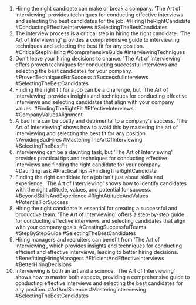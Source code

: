 1. Hiring the right candidate can make or break a company. 'The Art of Interviewing' provides techniques for conducting effective interviews and selecting the best candidates for the job. #HiringTheRightCandidate #ConductingEffectiveInterviews #SelectingTheBestCandidates
2. The interview process is a critical step in hiring the right candidate. 'The Art of Interviewing' provides a comprehensive guide to interviewing techniques and selecting the best fit for any position. #CriticalStepInHiring #ComprehensiveGuide #InterviewingTechniques
3. Don't leave your hiring decisions to chance. 'The Art of Interviewing' offers proven techniques for conducting successful interviews and selecting the best candidates for your company. #ProvenTechniquesForSuccess #SuccessfulInterviews #SelectingTheBestCandidates
4. Finding the right fit for a job can be a challenge, but 'The Art of Interviewing' provides insights and techniques for conducting effective interviews and selecting candidates that align with your company values. #FindingTheRightFit #EffectiveInterviews #CompanyValuesAlignment
5. A bad hire can be costly and detrimental to a company's success. 'The Art of Interviewing' shows how to avoid this by mastering the art of interviewing and selecting the best fit for any position. #AvoidingBadHires #MasteringTheArtOfInterviewing #SelectingTheBestFit
6. Interviewing can be a daunting task, but 'The Art of Interviewing' provides practical tips and techniques for conducting effective interviews and finding the right candidate for your company. #DauntingTask #PracticalTips #FindingTheRightCandidate
7. Finding the right candidate for a job isn't just about skills and experience. 'The Art of Interviewing' shows how to identify candidates with the right attitude, values, and potential for success. #BeyondSkillsAndExperience #RightAttitudeAndValues #PotentialForSuccess
8. Hiring the right candidate is essential for creating a successful and productive team. 'The Art of Interviewing' offers a step-by-step guide for conducting effective interviews and selecting candidates that align with your company goals. #CreatingSuccessfulTeams #StepByStepGuide #SelectingTheBestCandidates
9. Hiring managers and recruiters can benefit from 'The Art of Interviewing', which provides insights and techniques for conducting efficient and effective interviews, leading to better hiring decisions. #BenefittingHiringManagers #EfficientAndEffectiveInterviews #BetterHiringDecisions
10. Interviewing is both an art and a science. 'The Art of Interviewing' shows how to master both aspects, providing a comprehensive guide to conducting effective interviews and selecting the best candidates for any position. #ArtAndScience #MasteringInterviewing #SelectingTheBestCandidates
